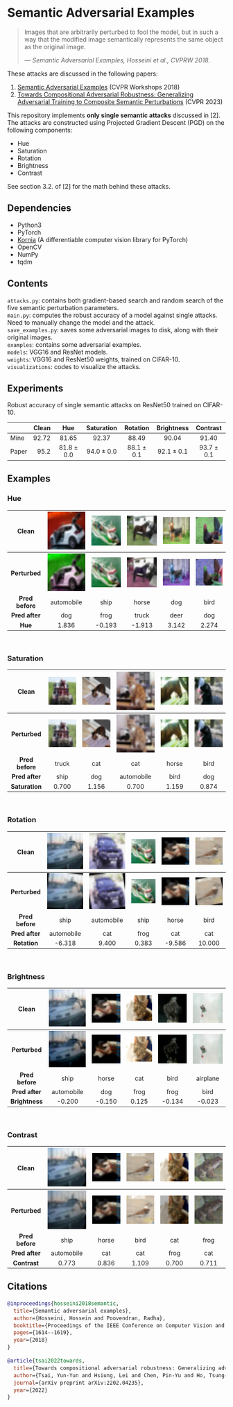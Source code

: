 # Semantic Adversarial Examples

>Images that are arbitrarily perturbed to fool the model, but in such a way that the modified image semantically represents the same object as the original image.
>
>  &mdash; <cite>Semantic Adversarial Examples, Hosseini et al., CVPRW 2018.</cite>

These attacks are discussed in the following papers:
1. [Semantic Adversarial Examples](https://arxiv.org/pdf/1804.00499.pdf) (CVPR Workshops 2018)
2. [Towards Compositional Adversarial Robustness: Generalizing Adversarial Training to Composite Semantic Perturbations](https://arxiv.org/pdf/2202.04235.pdf) (CVPR 2023) 

This repository implements **only single semantic attacks** discussed in [2]. The attacks are
constructed using Projected Gradient Descent (PGD) on the following components:
* Hue
* Saturation
* Rotation
* Brightness
* Contrast

See section 3.2. of [2] for the math behind these attacks.


## Dependencies  
* Python3  
* PyTorch
* [Kornia](https://github.com/kornia/kornia) (A differentiable computer vision library for PyTorch)
* OpenCV
* NumPy
* tqdm

## Contents

`attacks.py`: contains both gradient-based search and random search of the five semantic perturbation parameters.  
`main.py`: computes the robust accuracy of a model against single attacks. Need to manually change the model and the attack.  
`save_examples.py`: saves some adversarial images to disk, along with their original images.  
`examples`: contains some adversarial examples.  
`models`: VGG16 and ResNet models.  
`weights`: VGG16 and ResNet50 weights, trained on CIFAR-10.  
`visualizations`: codes to visualize the attacks.  



## Experiments 

Robust accuracy of single semantic attacks on ResNet50 trained on CIFAR-10.

|       | Clean |     Hue     | Saturation  |  Rotation   | Brightness  |  Contrast   |
|:------|------:|:-----------:|:-----------:|:-----------:|:-----------:|:-----------:|        
| Mine  | 92.72 |    81.65    |    92.37    |    88.49    |    90.04    |    91.40    |  
| Paper |  95.2 | 81.8 ± 0.0  | 94.0 ± 0.0  | 88.1 ± 0.1  | 92.1 ± 0.1  | 93.7 ± 0.1  |



## Examples

### Hue

|      Clean      |           <img src="examples/hue/6_y_1_y_pred_1.png" alt="img" width="128">            |            <img src="examples/hue/15_y_8_y_pred_8.png" alt="img" width="128">            |            <img src="examples/hue/20_y_7_y_pred_7.png" alt="img" width="128">            |           <img src="examples/hue/24_y_5_y_pred_5.png" alt="img" width="128">            |           <img src="examples/hue/25_y_2_y_pred_2.png" alt="img" width="128">            |
|:---------------:|:--------------------------------------------------------------------------------------:|:----------------------------------------------------------------------------------------:|:----------------------------------------------------------------------------------------:|:---------------------------------------------------------------------------------------:|:---------------------------------------------------------------------------------------:|
|  **Perturbed**  | <img src="examples/hue/6_y_1_y_pred_1_y_adv_5_factor_1.836.png" alt="img" width="128"> | <img src="examples/hue/15_y_8_y_pred_8_y_adv_6_factor_-0.193.png" alt="img" width="128"> | <img src="examples/hue/20_y_7_y_pred_7_y_adv_9_factor_-1.913.png" alt="img" width="128"> | <img src="examples/hue/24_y_5_y_pred_5_y_adv_4_factor_3.142.png" alt="img" width="128"> | <img src="examples/hue/25_y_2_y_pred_2_y_adv_5_factor_2.274.png" alt="img" width="128"> |
| **Pred before** |                                       automobile                                       |                                           ship                                           |                                          horse                                           |                                           dog                                           |                                          bird                                           |
| **Pred after**  |                                          dog                                           |                                           frog                                           |                                          truck                                           |                                          deer                                           |                                           dog                                           |
|     **Hue**     |                                         1.836                                          |                                          -0.193                                          |                                          -1.913                                          |                                          3.142                                          |                                          2.274                                          |


&nbsp;
### Saturation

|      Clean      |           <img src="examples/saturation/213_y_9_y_pred_9.png" alt="img" width="128">            |           <img src="examples/saturation/412_y_3_y_pred_3.png" alt="img" width="128">            |           <img src="examples/saturation/434_y_3_y_pred_3.png" alt="img" width="128">            |           <img src="examples/saturation/468_y_7_y_pred_7.png" alt="img" width="128">            |           <img src="examples/saturation/776_y_2_y_pred_2.png" alt="img" width="128">            |
|:---------------:|:-----------------------------------------------------------------------------------------------:|:-----------------------------------------------------------------------------------------------:|:-----------------------------------------------------------------------------------------------:|:-----------------------------------------------------------------------------------------------:|:-----------------------------------------------------------------------------------------------:|
|  **Perturbed**  | <img src="examples/saturation/213_y_9_y_pred_9_y_adv_8_factor_0.700.png" alt="img" width="128"> | <img src="examples/saturation/412_y_3_y_pred_3_y_adv_5_factor_1.156.png" alt="img" width="128"> | <img src="examples/saturation/434_y_3_y_pred_3_y_adv_1_factor_0.700.png" alt="img" width="128"> | <img src="examples/saturation/468_y_7_y_pred_7_y_adv_2_factor_1.159.png" alt="img" width="128"> | <img src="examples/saturation/776_y_2_y_pred_2_y_adv_5_factor_0.874.png" alt="img" width="128"> |
| **Pred before** |                                              truck                                              |                                               cat                                               |                                               cat                                               |                                              horse                                              |                                              bird                                               |
| **Pred after**  |                                              ship                                               |                                               dog                                               |                                           automobile                                            |                                              bird                                               |                                               dog                                               |
| **Saturation**  |                                              0.700                                              |                                              1.156                                              |                                              0.700                                              |                                              1.159                                              |                                              0.874                                              |


&nbsp;
### Rotation

|      Clean      |            <img src="examples/rotation/2_y_8_y_pred_8.png" alt="img" width="128">            |           <img src="examples/rotation/9_y_1_y_pred_1.png" alt="img" width="128">            |           <img src="examples/rotation/15_y_8_y_pred_8.png" alt="img" width="128">            |            <img src="examples/rotation/57_y_7_y_pred_7.png" alt="img" width="128">            |            <img src="examples/rotation/70_y_2_y_pred_2.png" alt="img" width="128">            |
|:---------------:|:--------------------------------------------------------------------------------------------:|:-------------------------------------------------------------------------------------------:|:--------------------------------------------------------------------------------------------:|:---------------------------------------------------------------------------------------------:|:---------------------------------------------------------------------------------------------:|
|  **Perturbed**  | <img src="examples/rotation/2_y_8_y_pred_8_y_adv_1_factor_-6.318.png" alt="img" width="128"> | <img src="examples/rotation/9_y_1_y_pred_1_y_adv_3_factor_9.400.png" alt="img" width="128"> | <img src="examples/rotation/15_y_8_y_pred_8_y_adv_6_factor_0.383.png" alt="img" width="128"> | <img src="examples/rotation/57_y_7_y_pred_7_y_adv_3_factor_-9.586.png" alt="img" width="128"> | <img src="examples/rotation/70_y_2_y_pred_2_y_adv_3_factor_10.000.png" alt="img" width="128"> |
| **Pred before** |                                             ship                                             |                                         automobile                                          |                                             ship                                             |                                             horse                                             |                                             bird                                              |
| **Pred after**  |                                          automobile                                          |                                             cat                                             |                                             frog                                             |                                              cat                                              |                                              cat                                              |
|  **Rotation**   |                                            -6.318                                            |                                            9.400                                            |                                            0.383                                             |                                            -9.586                                             |                                            10.000                                             |


&nbsp;
### Brightness

|      Clean      |            <img src="examples/brightness/2_y_8_y_pred_8.png" alt="img" width="128">            |            <img src="examples/brightness/57_y_7_y_pred_7.png" alt="img" width="128">            |           <img src="examples/brightness/103_y_3_y_pred_3.png" alt="img" width="128">            |            <img src="examples/brightness/118_y_2_y_pred_2.png" alt="img" width="128">            |            <img src="examples/brightness/313_y_0_y_pred_0.png" alt="img" width="128">            |
|:---------------:|:----------------------------------------------------------------------------------------------:|:-----------------------------------------------------------------------------------------------:|:-----------------------------------------------------------------------------------------------:|:------------------------------------------------------------------------------------------------:|:------------------------------------------------------------------------------------------------:|
|  **Perturbed**  | <img src="examples/brightness/2_y_8_y_pred_8_y_adv_1_factor_-0.200.png" alt="img" width="128"> | <img src="examples/brightness/57_y_7_y_pred_7_y_adv_5_factor_-0.150.png" alt="img" width="128"> | <img src="examples/brightness/103_y_3_y_pred_3_y_adv_6_factor_0.125.png" alt="img" width="128"> | <img src="examples/brightness/118_y_2_y_pred_2_y_adv_6_factor_-0.134.png" alt="img" width="128"> | <img src="examples/brightness/313_y_0_y_pred_0_y_adv_2_factor_-0.023.png" alt="img" width="128"> |
| **Pred before** |                                              ship                                              |                                              horse                                              |                                               cat                                               |                                               bird                                               |                                             airplane                                             |
| **Pred after**  |                                           automobile                                           |                                               dog                                               |                                              frog                                               |                                               frog                                               |                                               bird                                               |
| **Brightness**  |                                             -0.200                                             |                                             -0.150                                              |                                              0.125                                              |                                              -0.134                                              |                                              -0.023                                              |


&nbsp;
### Contrast

|      Clean      |           <img src="examples/contrast/2_y_8_y_pred_8.png" alt="img" width="128">            |           <img src="examples/contrast/57_y_7_y_pred_7.png" alt="img" width="128">            |           <img src="examples/contrast/70_y_2_y_pred_2.png" alt="img" width="128">            |           <img src="examples/contrast/103_y_3_y_pred_3.png" alt="img" width="128">            |           <img src="examples/contrast/140_y_6_y_pred_6.png" alt="img" width="128">            |
|:---------------:|:-------------------------------------------------------------------------------------------:|:--------------------------------------------------------------------------------------------:|:--------------------------------------------------------------------------------------------:|:---------------------------------------------------------------------------------------------:|:---------------------------------------------------------------------------------------------:|
|  **Perturbed**  | <img src="examples/contrast/2_y_8_y_pred_8_y_adv_1_factor_0.773.png" alt="img" width="128"> | <img src="examples/contrast/57_y_7_y_pred_7_y_adv_3_factor_0.836.png" alt="img" width="128"> | <img src="examples/contrast/70_y_2_y_pred_2_y_adv_3_factor_1.109.png" alt="img" width="128"> | <img src="examples/contrast/103_y_3_y_pred_3_y_adv_6_factor_0.700.png" alt="img" width="128"> | <img src="examples/contrast/140_y_6_y_pred_6_y_adv_3_factor_0.711.png" alt="img" width="128"> |
| **Pred before** |                                            ship                                             |                                            horse                                             |                                             bird                                             |                                              cat                                              |                                             frog                                              |
| **Pred after**  |                                         automobile                                          |                                             cat                                              |                                             cat                                              |                                             frog                                              |                                              cat                                              |
|  **Contrast**   |                                            0.773                                            |                                            0.836                                             |                                            1.109                                             |                                             0.700                                             |                                             0.711                                             |



## Citations

```bibtex
@inproceedings{hosseini2018semantic,
  title={Semantic adversarial examples},
  author={Hosseini, Hossein and Poovendran, Radha},
  booktitle={Proceedings of the IEEE Conference on Computer Vision and Pattern Recognition Workshops},
  pages={1614--1619},
  year={2018}
}
```

```bibtex
@article{tsai2022towards,
  title={Towards compositional adversarial robustness: Generalizing adversarial training to composite semantic perturbations},
  author={Tsai, Yun-Yun and Hsiung, Lei and Chen, Pin-Yu and Ho, Tsung-Yi},
  journal={arXiv preprint arXiv:2202.04235},
  year={2022}
}
```
